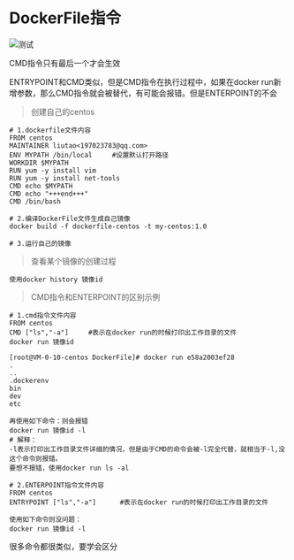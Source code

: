 # DockerFile指令

![测试](/Users/jared/Downloads/测试.jpeg)

CMD指令只有最后一个才会生效

ENTRYPOINT和CMD类似，但是CMD指令在执行过程中，如果在docker run新增参数，那么CMD指令就会被替代，有可能会报错。但是ENTERPOINT的不会



> 创建自己的centos

```
# 1.dockerfile文件内容
FROM centos
MAINTAINER liutao<197023783@qq.com>
ENV MYPATH /bin/local     #设置默认打开路径
WORKDIR $MYPATH
RUN yum -y install vim
RUN yum -y install net-tools
CMD echo $MYPATH
CMD echo "+++end+++"
CMD /bin/bash

# 2.编译DockerFile文件生成自己镜像
docker build -f dockerfile-centos -t my-centos:1.0

# 3.运行自己的镜像
```

>查看某个镜像的创建过程

```
使用docker history 镜像id
```



>CMD指令和ENTERPOINT的区别示例

```
# 1.cmd指令文件内容
FROM centos
CMD ["ls","-a"]		#表示在docker run的时候打印出工作目录的文件
docker run 镜像id

[root@VM-0-10-centos DockerFile]# docker run e58a2003ef28
.
..
.dockerenv
bin
dev
etc

再使用如下命令：则会报错
docker run 镜像id -l
# 解释：
-l表示打印出工作目录文件详细的情况，但是由于CMD的命令会被-l完全代替，就相当于-l,没这个命令则报错。
要想不报错，使用docker run ls -al

# 2.ENTERPOINT指令文件内容
FROM centos
ENTRYPOINT ["ls","-a"]		#表示在docker run的时候打印出工作目录的文件

使用如下命令则没问题：
docker run 镜像id -l

```

很多命令都很类似，要学会区分

